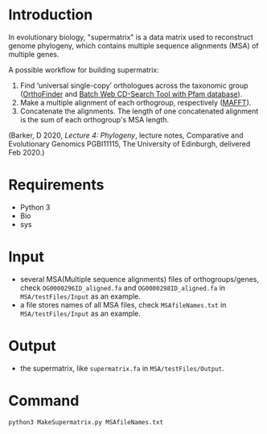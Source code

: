 # Introduction
In evolutionary biology, "supermatrix" is a data matrix used to reconstruct genome phylogeny, which contains multiple sequence alignments (MSA) of multiple genes. 

A possible workflow for building supermatrix:

 1. Find ‘universal single-copy’ orthologues across the taxonomic group ([OrthoFinder](https://github.com/davidemms/OrthoFinder) and [Batch Web CD-Search Tool with Pfam database](https://www.ncbi.nlm.nih.gov/Structure/bwrpsb/bwrpsb.cgi)).
 2. Make a multiple alignment of each orthogroup, respectively ([MAFFT](https://mafft.cbrc.jp/alignment/software/)).
 3. Concatenate the alignments. The length of one concatenated alignment is the sum of each orthogroup's MSA length.

(Barker, D 2020, _Lecture 4: Phylogeny_, lecture notes, Comparative and Evolutionary Genomics PGBI11115, The University of Edinburgh, delivered Feb 2020.)
# Requirements
 - Python 3
 - Bio
 - sys
# Input
 - several MSA(Multiple sequence alignments) files of orthogroups/genes, check `OG0000296ID_aligned.fa` and `OG0000298ID_aligned.fa` in `MSA/testFiles/Input` as an example.
- a file stores names of all MSA files, check `MSAfileNames.txt` in `MSA/testFiles/Input` as an example.
# Output
 - the supermatrix, like `supermatrix.fa` in `MSA/testFiles/Output`.
# Command
```
python3 MakeSupermatrix.py MSAfileNames.txt
```
<!--stackedit_data:
eyJoaXN0b3J5IjpbLTUyMjc4NTgwNSwxNjg3MTU4MzI0LC0xMT
QwODcyNDM5LC0xNTU3NTU3Njg5LC00NjQ1NzUwNTIsLTExMjg0
ODg0NDJdfQ==
-->